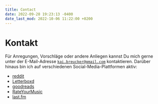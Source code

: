 ```yaml
---
title: Contact
date: 2022-09-28 19:23:13 -0400
date_last_mod: 2022-10-06 11:22:00 +0200
---
```

# Kontakt
Für Anregungen, Vorschläge oder andere Anliegen kannst Du mich gerne unter der E-Mail-Adresse [`kai.breucker@gmail.com`](mailto:kai.breucker@gmail.com) kontaktieren.
Darüber hinaus bin ich auf verschiedenen Social-Media-Plattformen aktiv:
- [reddit](https://www.reddit.com/user/Punkt_Punkt_Punkt)
- [Letterboxd](https://letterboxd.com/BonfireAtNight/)
- [goodreads](https://www.goodreads.com/user/show/117695677-kai)
- [RateYourMusic](https://rateyourmusic.com/~BonfireAtNight)
- [last.fm](https://www.last.fm/user/bonfireatnight)
